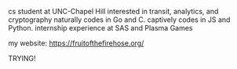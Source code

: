 cs student at UNC-Chapel Hill
interested in transit, analytics, and cryptography
naturally codes in Go and C. captively codes in JS and Python.
internship experience at SAS and Plasma Games

my website: https://fruitofthefirehose.org/

TRYING!

<!---
Proprixia/Proprixia is a ✨ special ✨ repository because its `README.md` (this file) appears on your GitHub profile.
You can click the Preview link to take a look at your changes.
--->
